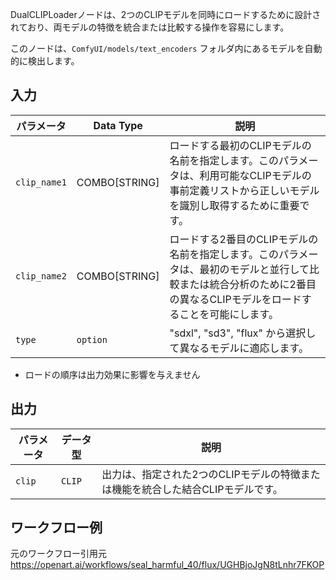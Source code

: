 DualCLIPLoaderノードは、2つのCLIPモデルを同時にロードするために設計されており、両モデルの特徴を統合または比較する操作を容易にします。

このノードは、`ComfyUI/models/text_encoders` フォルダ内にあるモデルを自動的に検出します。

## 入力

| パラメータ    | Data Type | 説明 |
|--------------|--------------|-------------|
| `clip_name1` | COMBO[STRING] | ロードする最初のCLIPモデルの名前を指定します。このパラメータは、利用可能なCLIPモデルの事前定義リストから正しいモデルを識別し取得するために重要です。 |
| `clip_name2` | COMBO[STRING] | ロードする2番目のCLIPモデルの名前を指定します。このパラメータは、最初のモデルと並行して比較または統合分析のために2番目の異なるCLIPモデルをロードすることを可能にします。 |
| `type`       | `option`        | "sdxl", "sd3", "flux" から選択して異なるモデルに適応します。 |

* ロードの順序は出力効果に影響を与えません

## 出力

| パラメータ | データ型 | 説明 |
|-----------|--------------|-------------|
| `clip`    | `CLIP`       | 出力は、指定された2つのCLIPモデルの特徴または機能を統合した結合CLIPモデルです。 |

## ワークフロー例

元のワークフロー引用元 <https://openart.ai/workflows/seal_harmful_40/flux/UGHBjoJgN8tLnhr7FKOP>
